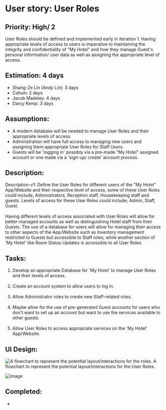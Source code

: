 # User story: User Roles

## Priority: High/ 2

User Roles should be defined and implemented early in iteration 1.
Having appropriate levels of access to users is imperative to maintaining the integrity and confidentiality of "My Hotel" and how they manage Guest's personal information/ user data as well as assigning the appropriate level of access.

## Estimation: 4 days

* Shang-Ze Lin (Andy Lin): 3 days
* Callum: 2 days
* Jacob Madeley: 4 days
* Darcy Kemp: 3 days

[//]: # (Any notes on estimation go here)

## Assumptions:

* A modern database will be needed to manage User Roles and their appropriate levels of access.
* Administration will have full access to managing new users and assigning them appropriate User Roles for Staff Users.
* Guests will be 'logging in' possibly via a pre-made "My Hotel" assigned account or one made via a 'sign-up/ create' account process.
 

## Description:

Description-v1: Define the User Roles for different users of the "My Hotel" App/Website and their respective level of access, some of these User Roles could include; Administrators, Reception staff, Housekeeping staff and guests.
Levels of access for these User Roles could include; Admin, Staff, Guest.<br><br>
Having different levels of access associated with User Roles will allow for better-managed accounts as well as distinguishing Hotel staff from their Guests.
The use of a database for users will allow for managing their access to other aspects of the App/Website such as Inventory management restricted to Guests but accessible to Staff roles, while another section of 'My Hotel' like Room Status Updates is accessible to all User Roles.

[//]: # (You need to keep all versions here so that your instructor/marker can see your changes easily. )

[//]: # (In a real project, your older versions could be viewed via commits.)

## Tasks:

1. Develop an appropriate Database for 'My Hotel' to manage User Roles and their levels of access.
<br><br>
2. Create an account system to allow users to log in.
<br><br>
3. Allow Administrator roles to create new Staff-related roles.
<br><br>
4. Maybe allow for the use of pre-generated Guest accounts for users who don't want to set up an account but want to use the services available to other guests.
<br><br>
5. Allow User Roles to access appropriate services on the 'My Hotel' App/Website.

## UI Design:

![A flowchart to represent the potential layout/interactions for the roles.](\cp3407-project-v2024\images\user-story_user_roles_flowchart.png)
A flowchart to represent the potential layout/interactions for the User Roles.

![image](https://github.com/JacobMadeley/cp3407-project-v2024/assets/110138379/7156ec8d-22a0-4fc7-9db0-8091ead816ce)

## Completed:

*

[//]: # (* &#40;New, not in the textbook&#41; )

[//]: # (* Insert screenshots of completed. )

[//]: # (* If you have multiple versions &#40;changes between iteractions&#41;, show them all.)
